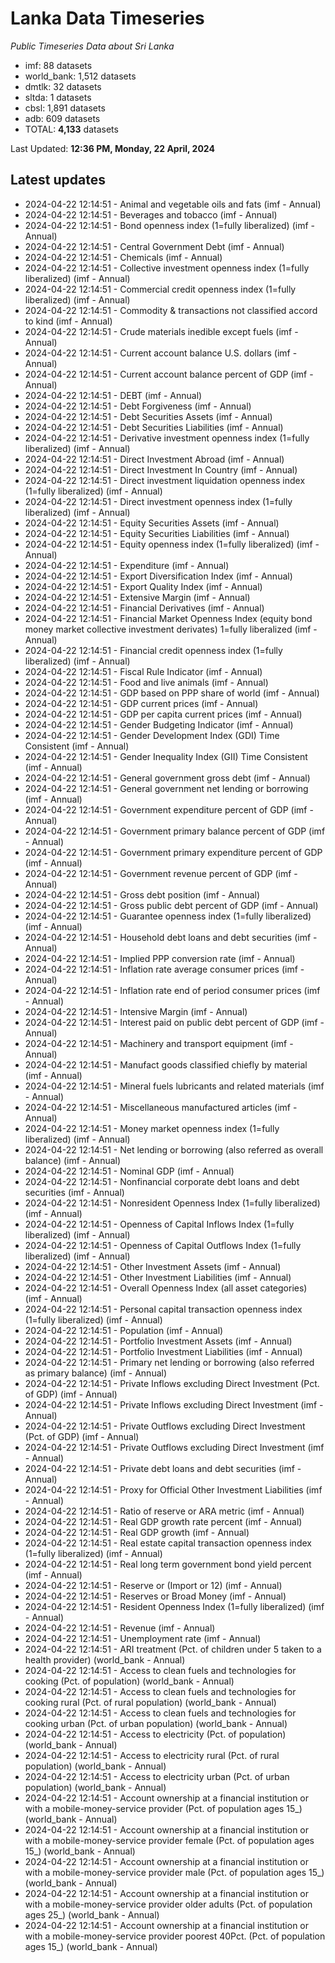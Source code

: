 # Lanka Data Timeseries
*Public Timeseries Data about Sri Lanka*

* imf: 88 datasets
* world_bank: 1,512 datasets
* dmtlk: 32 datasets
* sltda: 1 datasets
* cbsl: 1,891 datasets
* adb: 609 datasets
* TOTAL: **4,133** datasets

Last Updated: **12:36 PM, Monday, 22 April, 2024**

## Latest updates

* 2024-04-22 12:14:51 - Animal and vegetable oils and fats (imf - Annual)
* 2024-04-22 12:14:51 - Beverages and tobacco (imf - Annual)
* 2024-04-22 12:14:51 - Bond openness index (1=fully liberalized) (imf - Annual)
* 2024-04-22 12:14:51 - Central Government Debt (imf - Annual)
* 2024-04-22 12:14:51 - Chemicals (imf - Annual)
* 2024-04-22 12:14:51 - Collective investment openness index (1=fully liberalized) (imf - Annual)
* 2024-04-22 12:14:51 - Commercial credit openness index (1=fully liberalized) (imf - Annual)
* 2024-04-22 12:14:51 - Commodity & transactions not classified accord to kind (imf - Annual)
* 2024-04-22 12:14:51 - Crude materials inedible except fuels (imf - Annual)
* 2024-04-22 12:14:51 - Current account balance U.S. dollars (imf - Annual)
* 2024-04-22 12:14:51 - Current account balance percent of GDP (imf - Annual)
* 2024-04-22 12:14:51 - DEBT (imf - Annual)
* 2024-04-22 12:14:51 - Debt Forgiveness (imf - Annual)
* 2024-04-22 12:14:51 - Debt Securities Assets (imf - Annual)
* 2024-04-22 12:14:51 - Debt Securities Liabilities (imf - Annual)
* 2024-04-22 12:14:51 - Derivative investment openness index (1=fully liberalized) (imf - Annual)
* 2024-04-22 12:14:51 - Direct Investment Abroad (imf - Annual)
* 2024-04-22 12:14:51 - Direct Investment In Country (imf - Annual)
* 2024-04-22 12:14:51 - Direct investment liquidation openness index (1=fully liberalized) (imf - Annual)
* 2024-04-22 12:14:51 - Direct investment openness index (1=fully liberalized) (imf - Annual)
* 2024-04-22 12:14:51 - Equity Securities Assets (imf - Annual)
* 2024-04-22 12:14:51 - Equity Securities Liabilities (imf - Annual)
* 2024-04-22 12:14:51 - Equity openness index (1=fully liberalized) (imf - Annual)
* 2024-04-22 12:14:51 - Expenditure (imf - Annual)
* 2024-04-22 12:14:51 - Export Diversification Index (imf - Annual)
* 2024-04-22 12:14:51 - Export Quality Index (imf - Annual)
* 2024-04-22 12:14:51 - Extensive Margin (imf - Annual)
* 2024-04-22 12:14:51 - Financial Derivatives (imf - Annual)
* 2024-04-22 12:14:51 - Financial Market Openness Index (equity bond money market collective investment derivates) 1=fully liberalized (imf - Annual)
* 2024-04-22 12:14:51 - Financial credit openness index (1=fully liberalized) (imf - Annual)
* 2024-04-22 12:14:51 - Fiscal Rule Indicator (imf - Annual)
* 2024-04-22 12:14:51 - Food and live animals (imf - Annual)
* 2024-04-22 12:14:51 - GDP based on PPP share of world (imf - Annual)
* 2024-04-22 12:14:51 - GDP current prices (imf - Annual)
* 2024-04-22 12:14:51 - GDP per capita current prices (imf - Annual)
* 2024-04-22 12:14:51 - Gender Budgeting Indicator (imf - Annual)
* 2024-04-22 12:14:51 - Gender Development Index (GDI) Time Consistent (imf - Annual)
* 2024-04-22 12:14:51 - Gender Inequality Index (GII) Time Consistent (imf - Annual)
* 2024-04-22 12:14:51 - General government gross debt (imf - Annual)
* 2024-04-22 12:14:51 - General government net lending or borrowing (imf - Annual)
* 2024-04-22 12:14:51 - Government expenditure percent of GDP (imf - Annual)
* 2024-04-22 12:14:51 - Government primary balance percent of GDP (imf - Annual)
* 2024-04-22 12:14:51 - Government primary expenditure percent of GDP (imf - Annual)
* 2024-04-22 12:14:51 - Government revenue percent of GDP (imf - Annual)
* 2024-04-22 12:14:51 - Gross debt position (imf - Annual)
* 2024-04-22 12:14:51 - Gross public debt percent of GDP (imf - Annual)
* 2024-04-22 12:14:51 - Guarantee openness index (1=fully liberalized) (imf - Annual)
* 2024-04-22 12:14:51 - Household debt loans and debt securities (imf - Annual)
* 2024-04-22 12:14:51 - Implied PPP conversion rate (imf - Annual)
* 2024-04-22 12:14:51 - Inflation rate average consumer prices (imf - Annual)
* 2024-04-22 12:14:51 - Inflation rate end of period consumer prices (imf - Annual)
* 2024-04-22 12:14:51 - Intensive Margin (imf - Annual)
* 2024-04-22 12:14:51 - Interest paid on public debt percent of GDP (imf - Annual)
* 2024-04-22 12:14:51 - Machinery and transport equipment (imf - Annual)
* 2024-04-22 12:14:51 - Manufact goods classified chiefly by material (imf - Annual)
* 2024-04-22 12:14:51 - Mineral fuels lubricants and related materials (imf - Annual)
* 2024-04-22 12:14:51 - Miscellaneous manufactured articles (imf - Annual)
* 2024-04-22 12:14:51 - Money market openness index (1=fully liberalized) (imf - Annual)
* 2024-04-22 12:14:51 - Net lending or borrowing (also referred as overall balance) (imf - Annual)
* 2024-04-22 12:14:51 - Nominal GDP (imf - Annual)
* 2024-04-22 12:14:51 - Nonfinancial corporate debt loans and debt securities (imf - Annual)
* 2024-04-22 12:14:51 - Nonresident Openness Index (1=fully liberalized) (imf - Annual)
* 2024-04-22 12:14:51 - Openness of Capital Inflows Index (1=fully liberalized) (imf - Annual)
* 2024-04-22 12:14:51 - Openness of Capital Outflows Index (1=fully liberalized) (imf - Annual)
* 2024-04-22 12:14:51 - Other Investment Assets (imf - Annual)
* 2024-04-22 12:14:51 - Other Investment Liabilities (imf - Annual)
* 2024-04-22 12:14:51 - Overall Openness Index (all asset categories) (imf - Annual)
* 2024-04-22 12:14:51 - Personal capital transaction openness index (1=fully liberalized) (imf - Annual)
* 2024-04-22 12:14:51 - Population (imf - Annual)
* 2024-04-22 12:14:51 - Portfolio Investment Assets (imf - Annual)
* 2024-04-22 12:14:51 - Portfolio Investment Liabilities (imf - Annual)
* 2024-04-22 12:14:51 - Primary net lending or borrowing (also referred as primary balance) (imf - Annual)
* 2024-04-22 12:14:51 - Private Inflows excluding Direct Investment (Pct. of GDP) (imf - Annual)
* 2024-04-22 12:14:51 - Private Inflows excluding Direct Investment (imf - Annual)
* 2024-04-22 12:14:51 - Private Outflows excluding Direct Investment (Pct. of GDP) (imf - Annual)
* 2024-04-22 12:14:51 - Private Outflows excluding Direct Investment (imf - Annual)
* 2024-04-22 12:14:51 - Private debt loans and debt securities (imf - Annual)
* 2024-04-22 12:14:51 - Proxy for Official Other Investment Liabilities (imf - Annual)
* 2024-04-22 12:14:51 - Ratio of reserve or ARA metric (imf - Annual)
* 2024-04-22 12:14:51 - Real GDP growth rate percent (imf - Annual)
* 2024-04-22 12:14:51 - Real GDP growth (imf - Annual)
* 2024-04-22 12:14:51 - Real estate capital transaction openness index (1=fully liberalized) (imf - Annual)
* 2024-04-22 12:14:51 - Real long term government bond yield percent (imf - Annual)
* 2024-04-22 12:14:51 - Reserve or (Import or 12) (imf - Annual)
* 2024-04-22 12:14:51 - Reserves or Broad Money (imf - Annual)
* 2024-04-22 12:14:51 - Resident Openness Index (1=fully liberalized) (imf - Annual)
* 2024-04-22 12:14:51 - Revenue (imf - Annual)
* 2024-04-22 12:14:51 - Unemployment rate (imf - Annual)
* 2024-04-22 12:14:51 - ARI treatment (Pct. of children under 5 taken to a health provider) (world_bank - Annual)
* 2024-04-22 12:14:51 - Access to clean fuels and technologies for cooking (Pct. of population) (world_bank - Annual)
* 2024-04-22 12:14:51 - Access to clean fuels and technologies for cooking rural (Pct. of rural population) (world_bank - Annual)
* 2024-04-22 12:14:51 - Access to clean fuels and technologies for cooking urban (Pct. of urban population) (world_bank - Annual)
* 2024-04-22 12:14:51 - Access to electricity (Pct. of population) (world_bank - Annual)
* 2024-04-22 12:14:51 - Access to electricity rural (Pct. of rural population) (world_bank - Annual)
* 2024-04-22 12:14:51 - Access to electricity urban (Pct. of urban population) (world_bank - Annual)
* 2024-04-22 12:14:51 - Account ownership at a financial institution or with a mobile-money-service provider (Pct. of population ages 15_) (world_bank - Annual)
* 2024-04-22 12:14:51 - Account ownership at a financial institution or with a mobile-money-service provider female (Pct. of population ages 15_) (world_bank - Annual)
* 2024-04-22 12:14:51 - Account ownership at a financial institution or with a mobile-money-service provider male (Pct. of population ages 15_) (world_bank - Annual)
* 2024-04-22 12:14:51 - Account ownership at a financial institution or with a mobile-money-service provider older adults (Pct. of population ages 25_) (world_bank - Annual)
* 2024-04-22 12:14:51 - Account ownership at a financial institution or with a mobile-money-service provider poorest 40Pct. (Pct. of population ages 15_) (world_bank - Annual)